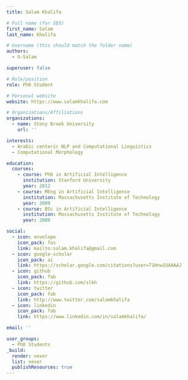 ```yaml
---
title: Salam Khalifa

# Full name (for SEO)
first_name: Salam
last_name: Khalifa

# Username (this should match the folder name)
authors:
  - G-Salam

superuser: false

# Role/position
role: PhD Student

# Personal website
website: https://www.salamkhalifa.com

# Organizations/Affiliations
organizations:
  - name: Stony Brook University
    url: ''

interests:
  - Arabic centeric NLP and Computational Linguistics
  - Computational Morphology

education:
  courses:
    - course: PhD in Artificial Intelligence
      institution: Stanford University
      year: 2012
    - course: MEng in Artificial Intelligence
      institution: Massachusetts Institute of Technology
      year: 2009
    - course: BSc in Artificial Intelligence
      institution: Massachusetts Institute of Technology
      year: 2008

social:
  - icon: envelope
    icon_pack: fas
    link: mailto:salam.khalifa@gmail.com
  - icon: google-scholar
    icon_pack: ai
    link: https://scholar.google.com/citations?user=T1Hnw1UAAAAJ
  - icon: github
    icon_pack: fab
    link: https://github.com/slkh
  - icon: twitter
    icon_pack: fab
    link: http://www.twitter.com/salamkhalifa
  - icon: linkedin
    icon_pack: fab
    link: https://www.linkedin.com/in/salamkhalifa/

email: ''

user_groups:
  - PhD Students
_build:
  render: never
  list: never
  publishResources: true
---
```


